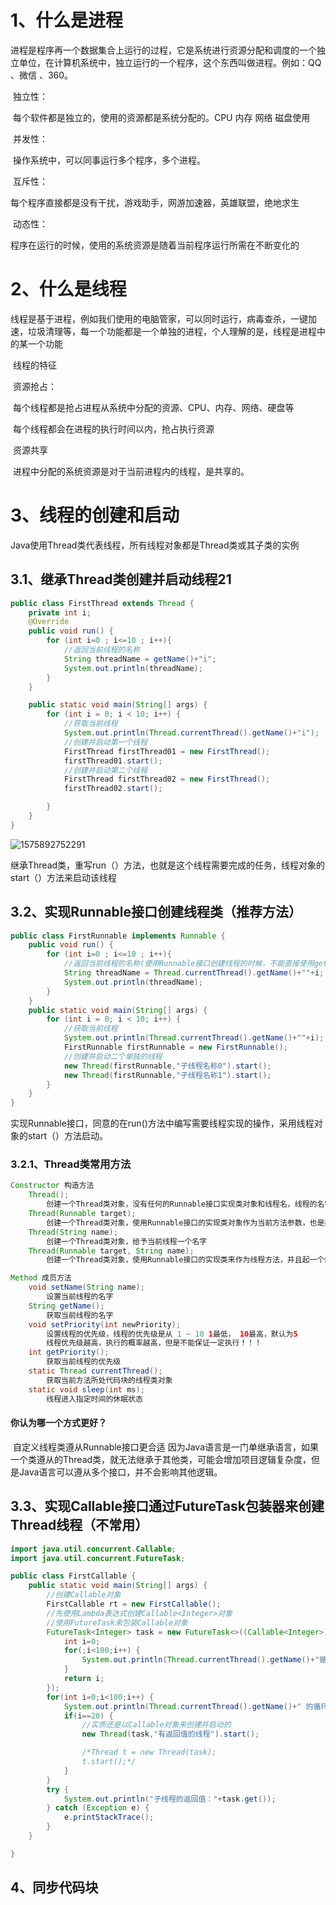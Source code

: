 # 1、什么是进程

​	进程是程序再一个数据集合上运行的过程，它是系统进行资源分配和调度的一个独立单位，在计算机系统中，独立运行的一个程序，这个东西叫做进程。例如：QQ 、微信 、360。

​	独立性：

​		每个软件都是独立的，使用的资源都是系统分配的。CPU 内存 网络 磁盘使用

​	并发性：

​		操作系统中，可以同事运行多个程序，多个进程。

​	互斥性：

​		每个程序直接都是没有干扰，游戏助手，网游加速器，英雄联盟，绝地求生

​	动态性：

​		程序在运行的时候，使用的系统资源是随着当前程序运行所需在不断变化的

# 2、什么是线程

​	线程是基于进程，例如我们使用的电脑管家，可以同时运行，病毒查杀，一键加速，垃圾清理等，每一个功能都是一个单独的进程，个人理解的是，线程是进程中的某一个功能

​	线程的特征

​		资源抢占：

​			每个线程都是抢占进程从系统中分配的资源、CPU、内存、网络、硬盘等

​			每个线程都会在进程的执行时间以内，抢占执行资源

​		资源共享

​			进程中分配的系统资源是对于当前进程内的线程，是共享的。

# 3、线程的创建和启动

Java使用Thread类代表线程，所有线程对象都是Thread类或其子类的实例 

## 	3.1、继承Thread类创建并启动线程21

```Java
public class FirstThread extends Thread {
    private int i;
    @Override
    public void run() {
        for (int i=0 ; i<=10 ; i++){
            //返回当前线程的名称
            String threadName = getName()+"i";
            System.out.println(threadName);
        }
    }

    public static void main(String[] args) {
        for (int i = 0; i < 10; i++) {
            //获取当前线程
            System.out.println(Thread.currentThread().getName()+"i");
            //创建并启动第一个线程
            FirstThread firstThread01 = new FirstThread();
            firstThread01.start();
            //创建并启动第二个线程
            FirstThread firstThread02 = new FirstThread();
            firstThread02.start();

        }
    }
}
```

![1575892752291](C:\Users\ASUS\AppData\Local\Temp\1575892752291.png)

继承Thread类，重写run（）方法，也就是这个线程需要完成的任务，线程对象的start（）方法来启动该线程

## 3.2、实现Runnable接口创建线程类（推荐方法）

```java
public class FirstRunnable implements Runnable {
    public void run() {
        for (int i=0 ; i<=10 ; i++){
            //返回当前线程的名称(使用Runnable接口创建线程的时候，不能直接使用getName)
            String threadName = Thread.currentThread().getName()+""+i;
            System.out.println(threadName);
        }
    }
    public static void main(String[] args) {
        for (int i = 0; i < 10; i++) {
            //获取当前线程
            System.out.println(Thread.currentThread().getName()+""+i);
            FirstRunnable firstRunnable = new FirstRunnable();
            //创建并启动二个单独的线程
            new Thread(firstRunnable,"子线程名称0").start();
            new Thread(firstRunnable,"子线程名称1").start();
        }
    }
}
```

实现Runnable接口，同意的在run()方法中编写需要线程实现的操作，采用线程对象的start（）方法启动。

### 3.2.1、Thread类常用方法

```java
Constructor 构造方法
	Thread();
		创建一个Thread类对象，没有任何的Runnable接口实现类对象和线程名，线程的名字是默认名
	Thread(Runnable target);
		创建一个Thread类对象，使用Runnable接口的实现类对象作为当前方法参数，也是执行的线程方法
	Thread(String name);
		创建一个Thread类对象，给予当前线程一个名字
	Thread(Runnable target, String name);
		创建一个Thread类对象，使用Runnable接口的实现类来作为线程方法，并且起一个线程的名字

Method 成员方法
	void setName(String name);
		设置当前线程的名字
	String getName(); 
		获取当前线程的名字
	void setPriority(int newPriority);
		设置线程的优先级，线程的优先级是从 1 ~ 10 1最低， 10最高，默认为5
		线程优先级越高，执行的概率越高，但是不能保证一定执行！！！
	int getPriority();
		获取当前线程的优先级
	static Thread currentThread();
		获取当前方法所处代码块的线程类对象
	static void sleep(int ms);
		线程进入指定时间的休眠状态
```



#### 你认为哪一个方式更好？

​	自定义线程类遵从Runnable接口更合适
	因为Java语言是一门单继承语言，如果一个类遵从的Thread类，就无法继承于其他类，可能会增加项目逻辑复杂度，但是Java语言可以遵从多个接口，并不会影响其他逻辑。

## 3.3、实现Callable接口通过FutureTask包装器来创建Thread线程（不常用）

```java
import java.util.concurrent.Callable;
import java.util.concurrent.FutureTask;

public class FirstCallable {
    public static void main(String[] args) {
        //创建Callable对象
        FirstCallable rt = new FirstCallable();
        //先使用Lambda表达式创建Callable<Integer>对象
        //使用FutureTask来包装Callable对象
        FutureTask<Integer> task = new FutureTask<>((Callable<Integer>)()->{
            int i=0;
            for(;i<100;i++) {
                System.out.println(Thread.currentThread().getName()+"循环变量i的值："+i);
            }
            return i;
        });
        for(int i=0;i<100;i++) {
            System.out.println(Thread.currentThread().getName()+" 的循环变量i的值："+i);
            if(i==20) {
                //实质还是以Callable对象来创建并启动的
                new Thread(task,"有返回值的线程").start();

                /*Thread t = new Thread(task);
                t.start();*/
            }
        }
        try {
            System.out.println("子线程的返回值："+task.get());
        } catch (Exception e) {
            e.printStackTrace();
        }
    }

}
```

## 4、同步代码块